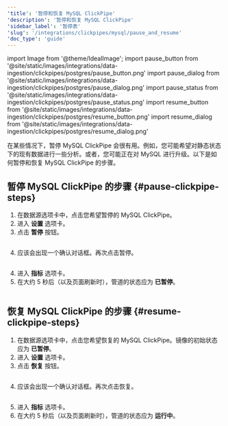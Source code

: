 ```yaml
---
'title': '暂停和恢复 MySQL ClickPipe'
'description': '暂停和恢复 MySQL ClickPipe'
'sidebar_label': '暂停表'
'slug': '/integrations/clickpipes/mysql/pause_and_resume'
'doc_type': 'guide'
---
```


import Image from '@theme/IdealImage';
import pause_button from '@site/static/images/integrations/data-ingestion/clickpipes/postgres/pause_button.png'
import pause_dialog from '@site/static/images/integrations/data-ingestion/clickpipes/postgres/pause_dialog.png'
import pause_status from '@site/static/images/integrations/data-ingestion/clickpipes/postgres/pause_status.png'
import resume_button from '@site/static/images/integrations/data-ingestion/clickpipes/postgres/resume_button.png'
import resume_dialog from '@site/static/images/integrations/data-ingestion/clickpipes/postgres/resume_dialog.png'

在某些情况下，暂停 MySQL ClickPipe 会很有用。例如，您可能希望对静态状态下的现有数据进行一些分析。或者，您可能正在对 MySQL 进行升级。以下是如何暂停和恢复 MySQL ClickPipe 的步骤。

## 暂停 MySQL ClickPipe 的步骤 {#pause-clickpipe-steps}

1. 在数据源选项卡中，点击您希望暂停的 MySQL ClickPipe。
2. 进入 **设置** 选项卡。
3. 点击 **暂停** 按钮。

<Image img={pause_button} border size="md"/>

4. 应该会出现一个确认对话框。再次点击暂停。

<Image img={pause_dialog} border size="md"/>

4. 进入 **指标** 选项卡。
5. 在大约 5 秒后（以及页面刷新时），管道的状态应为 **已暂停**。

<Image img={pause_status} border size="md"/>

## 恢复 MySQL ClickPipe 的步骤 {#resume-clickpipe-steps}
1. 在数据源选项卡中，点击您希望恢复的 MySQL ClickPipe。镜像的初始状态应为 **已暂停**。
2. 进入 **设置** 选项卡。
3. 点击 **恢复** 按钮。

<Image img={resume_button} border size="md"/>

4. 应该会出现一个确认对话框。再次点击恢复。

<Image img={resume_dialog} border size="md"/>

5. 进入 **指标** 选项卡。
6. 在大约 5 秒后（以及页面刷新时），管道的状态应为 **运行中**。
